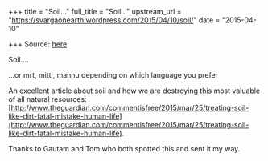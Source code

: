 +++
title = "Soil…"
full_title = "Soil…"
upstream_url = "https://svargaonearth.wordpress.com/2015/04/10/soil/"
date = "2015-04-10"

+++
Source: [here](https://svargaonearth.wordpress.com/2015/04/10/soil/).

Soil….

…or mrt, mitti, mannu depending on which language you prefer

An excellent article about soil and how we are destroying this most valuable of all natural resources: [http://www.theguardian.com/commentisfree/2015/mar/25/treating-soil-like-dirt-fatal-mistake-human-life](http://www.theguardian.com/commentisfree/2015/mar/25/treating-soil-like-dirt-fatal-mistake-human-life).

Thanks to Gautam and Tom who both spotted this and sent it my way.
